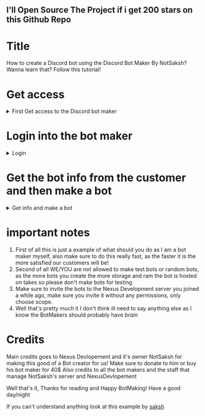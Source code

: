 ## I'll Open Source The Project if i get 200 stars on this Github Repo

# Title
How to create a Discord bot using the Discord Bot Maker By NotSaksh? Wanna learn that? Follow this tutorial!

# Get access
<details>
<summary>First Get access to the Discord bot maker</summary>
<br>
To get access to the bot maker you must be a staff in https://discord.gg/notsaksh if your allready a staff and there are slots open for new bot makers, then DM NotSaksh or NotHarry!
</details>

# Login into the bot maker
<details>
<summary>Login</summary>
<br>
So now you've gotten the bot maker role and have been invited to the Nexus Devlopement discord server, now you need to login to the bot maker<br>
<br>
To login follow my steps<br>
Go to https://admin.notsakshy.com and press create a bot, after you press that you will get a discord auth screen, you must press Authorise, and done! You've been logged in!
</details>

# Get the bot info from the customer and then make a bot
<details>
<summary>Get info and make a bot</summary>
<br>
So now since you've logged in to the bot maker press ok create a bot, and then get the info that the customer provided, (like prefix etc) and fill those In, now the main part comes **TOKEN**
<br>
<br> Since your a bot maker you must've been invited to a Discord Teams and to accept the team check your email<br>
Email will look like this: https://tinyurl.com/3r2tvujn (don't worry this url is safe no ads)<br><br>
After you've accepted the email go to https://discord.com/developers/applications and create the bot with provided Name, make sure you choose the project you were invited to (screenshot link:https://tinyurl.com/5n7tkme4)<br><br>
After you've made a bot, go to bots section and create a bot, and make sure to enable this intents https://tinyurl.com/544y3s3x <br><br>
After that your pretty much done, input the bot token and set the about me to<br>
==============================<br>
| OP 600+ commands bot!<br>                            
| Coded by: https://discord.gg/notsaksh<br>  
==============================<br>
Make sure to set above as about me, and done your pretty much done, that's it the bot has been made
</details>

# important notes
1. First of all this is just a example of what should you do as I am a bot maker myself, also make sure to do this really fast, as the faster it is the more satisfied our customers will be!
2. Second of all WE/YOU are not allowed to make test bots or random bots, as the more bots you create the more storage and ram the bot is hosted on takes so please don't make bots for testing
3. Make sure to invite the bots to the Nexus Development server you joined a while ago, make sure you invite it without any permissions, only choose scope.
4. Well that's pretty much it I don't think ill need to say anything else as I know the BotMakers should probably have *brain*

# Credits

Main credits goes to Nexus Devlopement and it's owner NotSaksh for making this good of a Bot creator for us! Make sure to donate to him or buy his bot maker for 40$
Also credits to all the bot makers and the staff that manage NotSaksh's server and NexusDevlopement

Well that's it, Thanks for reading and Happy BotMaking! Have a good day/night

If you can't understand anything look at this example by [saksh](https://media.discordapp.net/attachments/933753977831579738/935553742286258246/2022-01-24_20-26-13.mp4)
